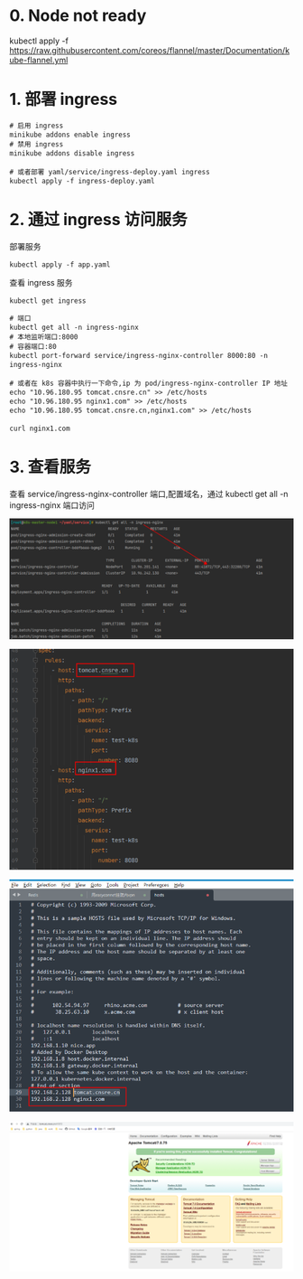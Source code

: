# 0. Node not ready 

kubectl apply -f https://raw.githubusercontent.com/coreos/flannel/master/Documentation/kube-flannel.yml

# 1. 部署 ingress 

```shell
# 启用 ingress
minikube addons enable ingress
# 禁用 ingress
minikube addons disable ingress

# 或者部署 yaml/service/ingress-deploy.yaml ingress
kubectl apply -f ingress-deploy.yaml
```

# 2. 通过 ingress 访问服务

部署服务
    
    kubectl apply -f app.yaml

查看 ingress 服务

    kubectl get ingress

```shell
# 端口
kubectl get all -n ingress-nginx    
# 本地监听端口:8000
# 容器端口:80
kubectl port-forward service/ingress-nginx-controller 8000:80 -n ingress-nginx

# 或者在 k8s 容器中执行一下命令,ip 为 pod/ingress-nginx-controller IP 地址
echo "10.96.180.95 tomcat.cnsre.cn" >> /etc/hosts
echo "10.96.180.95 nginx1.com" >> /etc/hosts
echo "10.96.180.95 tomcat.cnsre.cn,nginx1.com" >> /etc/hosts

curl nginx1.com
```

# 3. 查看服务

查看 service/ingress-nginx-controller 端口,配置域名，通过 kubectl get all -n ingress-nginx 端口访问

![](.README_images/2.png)

![](.README_images/af7885f8.png)

![](.README_images/a00eff03.png)

![](.README_images/1..png)
